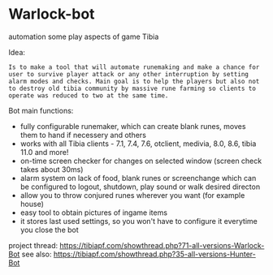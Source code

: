 # Warlock-bot
automation some play aspects of game Tibia

Idea:

    Is to make a tool that will automate runemaking and make a chance for user to survive player attack or any other interruption by setting alarm modes and checks. Main goal is to help the players but also not to destroy old tibia community by massive rune farming so clients to operate was reduced to two at the same time.


Bot main functions:
*   fully configurable runemaker, which can create blank runes, moves them to hand if necessery and others
*   works with all Tibia clients - 7.1, 7.4, 7.6, otclient, medivia, 8.0, 8.6, tibia 11.0 and more!
*   on-time screen checker for changes on selected window (screen check takes about 30ms)
*   alarm system on lack of food, blank runes or screenchange which can be configured to logout, shutdown, play sound or walk desired directon
*   allow you to throw conjured runes wherever you want (for example house)
*   easy tool to obtain pictures of ingame items
*   it stores last used settings, so you won't have to configure it everytime you close the bot

project thread:     https://tibiapf.com/showthread.php?71-all-versions-Warlock-Bot
see also:           https://tibiapf.com/showthread.php?35-all-versions-Hunter-Bot
